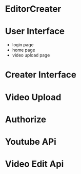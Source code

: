 # EditorCreater
# User Interface
- login page
- home page
- video upload page
# Creater Interface
# Video Upload
# Authorize
# Youtube APi
# Video Edit Api
